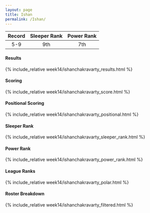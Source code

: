 ```yaml
---
layout: page
title: Ishan
permalink: /Ishan/
---
```


Record | Sleeper Rank | Power Rank               
:--: | :--: | :--:
5-9 | 9th | 7th   

#### Results
{% include_relative week14/ishanchakravarty_results.html %}

#### Scoring
{% include_relative week14/ishanchakravarty_score.html %}

#### Positional Scoring
{% include_relative week14/ishanchakravarty_positional.html %}

#### Sleeper Rank
{% include_relative week14/ishanchakravarty_sleeper_rank.html %}

#### Power Rank
{% include_relative week14/ishanchakravarty_power_rank.html %}

#### League Ranks
{% include_relative week14/ishanchakravarty_polar.html %}

#### Roster Breakdown
{% include_relative week14/ishanchakravarty_filtered.html %}
